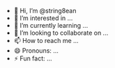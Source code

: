 - 👋 Hi, I’m @string8ean
- 👀 I’m interested in ...
- 🌱 I’m currently learning ...
- 💞️ I’m looking to collaborate on ...
- 📫 How to reach me ...
- 😄 Pronouns: ...
- ⚡ Fun fact: ...

<!---
string8ean/string8ean is a ✨ special ✨ repository because its `README.md` (this file) appears on your GitHub profile.
You can click the Preview link to take a look at your changes.
--->
